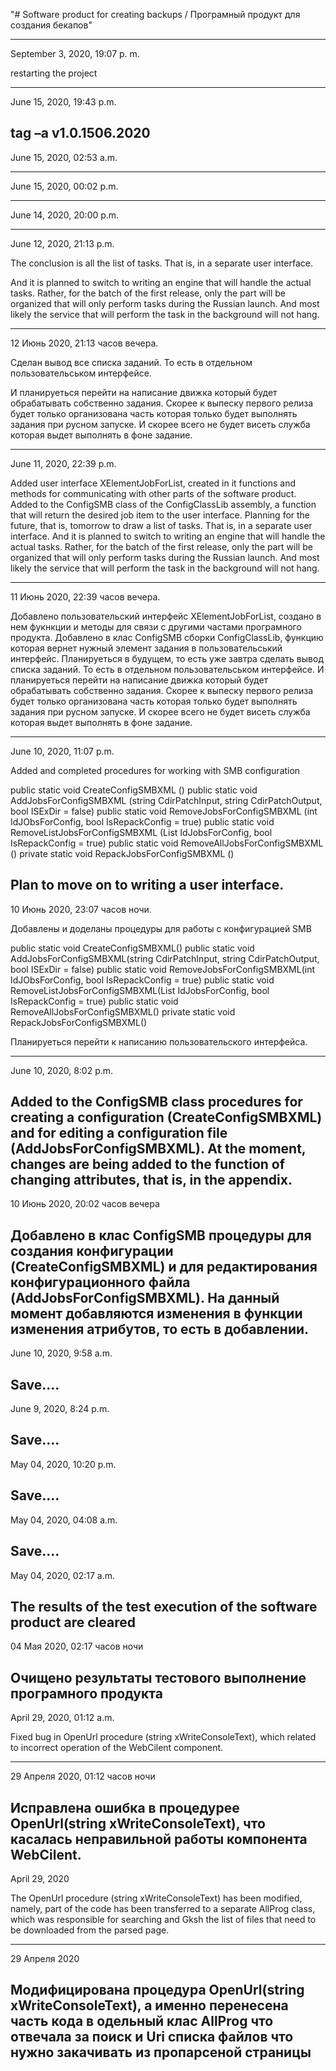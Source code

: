"# Software product for creating backups / Програмный продукт для создания бекапов" 

------------------------------------
September 3, 2020, 19:07 p. m.


restarting the project

------------------------------------
June 15, 2020, 19:43 p.m.

tag –a v1.0.1506.2020
------------------------------------
June 15, 2020, 02:53 a.m.

------------------------------------
June 15, 2020, 00:02 p.m.

------------------------------------
June 14, 2020, 20:00 p.m.


------------------------------------
June 12, 2020, 21:13 p.m.

The conclusion is all the list of tasks. That is, in a separate user interface.

And it is planned to switch to writing an engine that will handle the actual tasks. Rather, for the batch of the first release, only the part will be organized that will only perform tasks during the Russian launch. And most likely the service that will perform the task in the background will not hang.

---
12 Июнь 2020, 21:13 часов вечера.

Сделан вывод все списка заданий. То есть в отдельном пользовательськом интерфейсе.

И планируеться перейти на написание движка который будет обрабатывать собственно задания. Скорее к выпеску первого релиза будет только организована часть которая только будет выполнять задания при русном запуске. И скорее всего не будет висеть служба которая выдет выполнять в фоне задание.

------------------------------------
June 11, 2020, 22:39 p.m.

Added user interface XElementJobForList, created in it functions and methods for communicating with other parts of the software product.
Added to the ConfigSMB class of the ConfigClassLib assembly, a function that will return the desired job item to the user interface.
Planning for the future, that is, tomorrow to draw a list of tasks. That is, in a separate user interface.
And it is planned to switch to writing an engine that will handle the actual tasks. Rather, for the batch of the first release, only the part will be organized that will only perform tasks during the Russian launch. And most likely the service that will perform the task in the background will not hang.

---
11 Июнь 2020, 22:39 часов вечера.

Добавлено пользовательский интерфейс XElementJobForList, создано в нем фукнкции и методы для связи с другими частами програмного продукта.
Добавлено в клас  ConfigSMB сборки ConfigClassLib, функцию которая вернет нужный элемент задания в пользовательський интерфейс.
Планируеться в будущем, то есть уже завтра сделать вывод списка заданий. То есть в отдельном пользовательськом интерфейсе.
И планируеться перейти на написание движка который будет обрабатывать собственно задания. Скорее к выпеску первого релиза будет только организована часть которая только будет выполнять задания при русном запуске. И скорее всего не будет висеть служба которая выдет выполнять в фоне задание.

------------------------------------
June 10, 2020, 11:07 p.m.

Added and completed procedures for working with SMB configuration

public static void CreateConfigSMBXML ()
public static void AddJobsForConfigSMBXML (string CdirPatchInput, string CdirPatchOutput, bool ISExDir = false)
public static void RemoveJobsForConfigSMBXML (int IdJObsForConfig, bool IsRepackConfig = true)
public static void RemoveListJobsForConfigSMBXML (List <int> IdJobsForConfig, bool IsRepackConfig = true)
public static void RemoveAllJobsForConfigSMBXML ()
private static void RepackJobsForConfigSMBXML ()

Plan to move on to writing a user interface.
---
10 Июнь 2020, 23:07 часов ночи.

Добавлены и доделаны процедуры для работы с конфигурацией SMB

public static void CreateConfigSMBXML()
public static void AddJobsForConfigSMBXML(string CdirPatchInput, string CdirPatchOutput, bool ISExDir = false)
public static void RemoveJobsForConfigSMBXML(int IdJObsForConfig, bool IsRepackConfig = true)
public static void RemoveListJobsForConfigSMBXML(List<int> IdJobsForConfig, bool IsRepackConfig = true)
public static void RemoveAllJobsForConfigSMBXML()
private static void RepackJobsForConfigSMBXML()

Планируеться перейти к написанию пользовательского интерфейса.

------------------------------------
June 10, 2020, 8:02 p.m.

Added to the ConfigSMB class procedures for creating a configuration (CreateConfigSMBXML) and for editing a configuration file (AddJobsForConfigSMBXML).
At the moment, changes are being added to the function of changing attributes, that is, in the appendix.
---
10 Июнь 2020, 20:02 часов вечера

Добавлено в клас ConfigSMB процедуры для создания конфигурации (CreateConfigSMBXML) и для редактирования конфигурационного файла (AddJobsForConfigSMBXML).
На данный момент добавляются изменения в функции изменения атрибутов, то есть в добавлении.
------------------------------------
June 10, 2020, 9:58 a.m.

Save....
------------------------------------
June 9, 2020, 8:24 p.m.

Save....
------------------------------------
May 04, 2020, 10:20 p.m.

Save....
------------------------------------
May 04, 2020, 04:08 a.m.

Save....
------------------------------------
May 04, 2020, 02:17 a.m.

The results of the test execution of the software product are cleared
---
04 Мая 2020, 02:17 часов ночи

Очищено результаты тестового выполнение програмного продукта
------------------------------------
April 29, 2020, 01:12 a.m.

Fixed bug in OpenUrl procedure (string xWriteConsoleText), which related to incorrect operation of the WebCilent component.

---
29 Апреля 2020, 01:12 часов ночи

Исправлена ошибка в процедурее OpenUrl(string xWriteConsoleText), что касалась неправильной работы компонента WebCilent.
------------------------------------
April 29, 2020

The OpenUrl procedure (string xWriteConsoleText) has been modified, namely, part of the code has been transferred to a separate AllProg class, which was responsible for searching and Gksh the list of files that need to be downloaded from the parsed page.

---
29 Апреля 2020

Модифицирована процедура OpenUrl(string xWriteConsoleText), а именно перенесена часть кода в одельный клас AllProg что отвечала за поиск и Uri списка файлов что нужно закачивать из пропарсеной страницы
------------------------------------